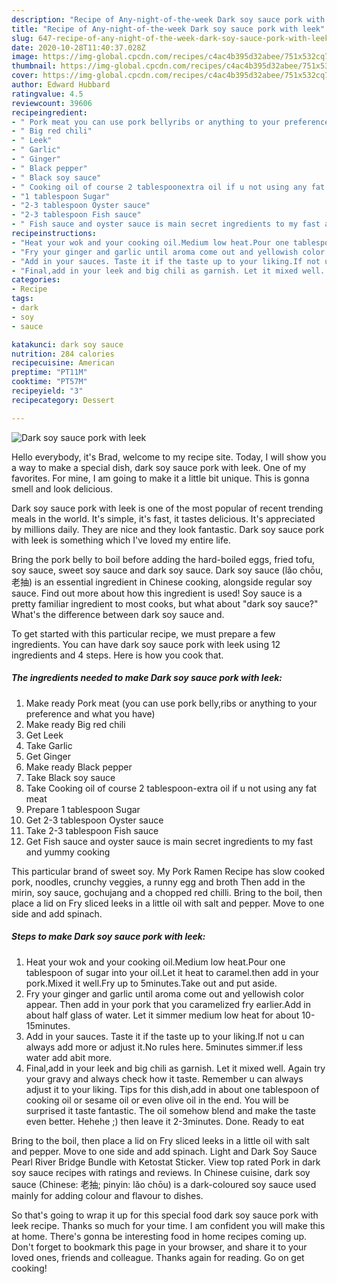 ```yaml
---
description: "Recipe of Any-night-of-the-week Dark soy sauce pork with leek"
title: "Recipe of Any-night-of-the-week Dark soy sauce pork with leek"
slug: 647-recipe-of-any-night-of-the-week-dark-soy-sauce-pork-with-leek
date: 2020-10-28T11:40:37.028Z
image: https://img-global.cpcdn.com/recipes/c4ac4b395d32abee/751x532cq70/dark-soy-sauce-pork-with-leek-recipe-main-photo.jpg
thumbnail: https://img-global.cpcdn.com/recipes/c4ac4b395d32abee/751x532cq70/dark-soy-sauce-pork-with-leek-recipe-main-photo.jpg
cover: https://img-global.cpcdn.com/recipes/c4ac4b395d32abee/751x532cq70/dark-soy-sauce-pork-with-leek-recipe-main-photo.jpg
author: Edward Hubbard
ratingvalue: 4.5
reviewcount: 39606
recipeingredient:
- " Pork meat you can use pork bellyribs or anything to your preference and what you have"
- " Big red chili"
- " Leek"
- " Garlic"
- " Ginger"
- " Black pepper"
- " Black soy sauce"
- " Cooking oil of course 2 tablespoonextra oil if u not using any fat meat"
- "1 tablespoon Sugar"
- "2-3 tablespoon Oyster sauce"
- "2-3 tablespoon Fish sauce"
- " Fish sauce and oyster sauce is main secret ingredients to my fast and yummy cooking"
recipeinstructions:
- "Heat your wok and your cooking oil.Medium low heat.Pour one tablespoon of sugar into your oil.Let it heat to caramel.then add in your pork.Mixed it well.Fry up to 5minutes.Take out and put aside."
- "Fry your ginger and garlic until aroma come out and yellowish color appear. Then add in your pork that you caramelized fry earlier.Add in about half glass of water. Let it simmer medium low heat for about 10-15minutes."
- "Add in your sauces. Taste it if the taste up to your liking.If not u can always add more or adjust it.No rules here. 5minutes simmer.if less water add abit more."
- "Final,add in your leek and big chili as garnish. Let it mixed well. Again try your gravy and always check how it taste. Remember u can always adjust it to your liking. Tips for this dish,add in about one tablespoon of cooking oil or sesame oil or even olive oil in the end. You will be surprised it taste fantastic. The oil somehow blend and make the taste even better. Hehehe ;) then leave it 2-3minutes. Done. Ready to eat"
categories:
- Recipe
tags:
- dark
- soy
- sauce

katakunci: dark soy sauce 
nutrition: 284 calories
recipecuisine: American
preptime: "PT11M"
cooktime: "PT57M"
recipeyield: "3"
recipecategory: Dessert

---
```



![Dark soy sauce pork with leek](https://img-global.cpcdn.com/recipes/c4ac4b395d32abee/751x532cq70/dark-soy-sauce-pork-with-leek-recipe-main-photo.jpg)

Hello everybody, it's Brad, welcome to my recipe site. Today, I will show you a way to make a special dish, dark soy sauce pork with leek. One of my favorites. For mine, I am going to make it a little bit unique. This is gonna smell and look delicious.

Dark soy sauce pork with leek is one of the most popular of recent trending meals in the world. It's simple, it's fast, it tastes delicious. It's appreciated by millions daily. They are nice and they look fantastic. Dark soy sauce pork with leek is something which I've loved my entire life.

Bring the pork belly to boil before adding the hard-boiled eggs, fried tofu, soy sauce, sweet soy sauce and dark soy sauce. Dark soy sauce (lǎo chōu, 老抽) is an essential ingredient in Chinese cooking, alongside regular soy sauce. Find out more about how this ingredient is used! Soy sauce is a pretty familiar ingredient to most cooks, but what about &#34;dark soy sauce?&#34; What&#39;s the difference between dark soy sauce and.


To get started with this particular recipe, we must prepare a few ingredients. You can have dark soy sauce pork with leek using 12 ingredients and 4 steps. Here is how you cook that.

<!--inarticleads1-->

##### The ingredients needed to make Dark soy sauce pork with leek:

1. Make ready  Pork meat (you can use pork belly,ribs or anything to your preference and what you have)
1. Make ready  Big red chili
1. Get  Leek
1. Take  Garlic
1. Get  Ginger
1. Make ready  Black pepper
1. Take  Black soy sauce
1. Take  Cooking oil of course 2 tablespoon-extra oil if u not using any fat meat
1. Prepare 1 tablespoon Sugar
1. Get 2-3 tablespoon Oyster sauce
1. Take 2-3 tablespoon Fish sauce
1. Get  Fish sauce and oyster sauce is main secret ingredients to my fast and yummy cooking


This particular brand of sweet soy. My Pork Ramen Recipe has slow cooked pork, noodles, crunchy veggies, a runny egg and broth Then add in the mirin, soy sauce, gochujang and a chopped red chilli. Bring to the boil, then place a lid on Fry sliced leeks in a little oil with salt and pepper. Move to one side and add spinach. 

<!--inarticleads2-->

##### Steps to make Dark soy sauce pork with leek:

1. Heat your wok and your cooking oil.Medium low heat.Pour one tablespoon of sugar into your oil.Let it heat to caramel.then add in your pork.Mixed it well.Fry up to 5minutes.Take out and put aside.
1. Fry your ginger and garlic until aroma come out and yellowish color appear. Then add in your pork that you caramelized fry earlier.Add in about half glass of water. Let it simmer medium low heat for about 10-15minutes.
1. Add in your sauces. Taste it if the taste up to your liking.If not u can always add more or adjust it.No rules here. 5minutes simmer.if less water add abit more.
1. Final,add in your leek and big chili as garnish. Let it mixed well. Again try your gravy and always check how it taste. Remember u can always adjust it to your liking. Tips for this dish,add in about one tablespoon of cooking oil or sesame oil or even olive oil in the end. You will be surprised it taste fantastic. The oil somehow blend and make the taste even better. Hehehe ;) then leave it 2-3minutes. Done. Ready to eat


Bring to the boil, then place a lid on Fry sliced leeks in a little oil with salt and pepper. Move to one side and add spinach. Light and Dark Soy Sauce Pearl River Bridge Bundle with Ketostat Sticker. View top rated Pork in dark soy sauce recipes with ratings and reviews. In Chinese cuisine, dark soy sauce (Chinese: 老抽; pinyin: lăo chōu) is a dark-coloured soy sauce used mainly for adding colour and flavour to dishes. 

So that's going to wrap it up for this special food dark soy sauce pork with leek recipe. Thanks so much for your time. I am confident you will make this at home. There's gonna be interesting food in home recipes coming up. Don't forget to bookmark this page in your browser, and share it to your loved ones, friends and colleague. Thanks again for reading. Go on get cooking!
